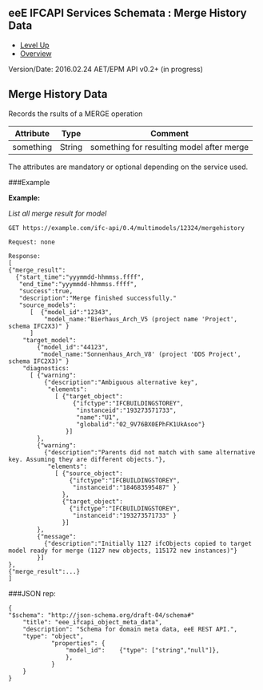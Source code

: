 ## eeE IFCAPI Services Schemata : Merge History Data ##

* [Level Up](../README.md)
* [Overview](./README.md)

Version/Date: 2016.02.24 AET/EPM  API v0.2+ (in progress)


## Merge History Data

Records the rsults of a MERGE operation 
 
 Attribute   | Type | Comment |
-------------|------|---------|
something |String|something for resulting model after merge 

The attributes are mandatory or optional depending on the service used.


###Example

**Example:**

*List all merge result for model*

```
GET https://example.com/ifc-api/0.4/multimodels/12324/mergehistory

Request: none

Response:
[
{"merge_result":
  {"start_time":"yyymmdd-hhmmss.ffff",
   "end_time":"yyymmdd-hhmmss.ffff",
   "success":true,
   "description":"Merge finished successfully." 
   "source_models":
      [  {"model_id":"12343",
          "model_name:"Bierhaus_Arch_V5 (project name 'Project', schema IFC2X3)" }
      ]
    "target_model": 
        {"model_id":"44123",
         "model_name:"Sonnenhaus_Arch_V8' (project 'DDS Project', schema IFC2X3)" }
    "diagnostics:
      [ {"warning": 
          {"description":"Ambiguous alternative key",
           "elements":
             [ {"target_object":
                  {"ifctype":"IFCBUILDINGSTOREY",
                   "instanceid":"193273571733",
                   "name":"U1",
                   "globalid":"02_9V76BX0EPhFK1UkAsoo"}
                }]
        },
        {"warning":
          {"description":"Parents did not match with same alternative key. Assuming they are different objects."},
           "elements":
             [ {"source_object":
                 {"ifctype":"IFCBUILDINGSTOREY",
                  "instanceid":"184683595487" }
               },
               {"target_object":
                 {"ifctype":"IFCBUILDINGSTOREY",
                  "instanceid":"193273571733" }
               }]
        },
        {"message":
          {"description":"Initially 1127 ifcObjects copied to target model ready for merge (1127 new objects, 115172 new instances)"}
        }]
},
{"merge_result":...}
]
```


###JSON rep:

```
{
"$schema": "http://json-schema.org/draft-04/schema#" 
	"title": "eee_ifcapi_object_meta_data",
	"description": "Schema for domain meta data, eeE REST API.",
	"type": "object",
			"properties": {
				"model_id":    {"type": ["string","null"]},
				},
			}
	}
}
```

